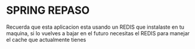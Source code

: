 # SPRING REPASO

Recuerda que esta aplicacion esta usando un REDIS que instalaste en tu maquina, si lo vuelves a bajar en el futuro necesitas el REDIS para manejar el cache que actualmente tienes